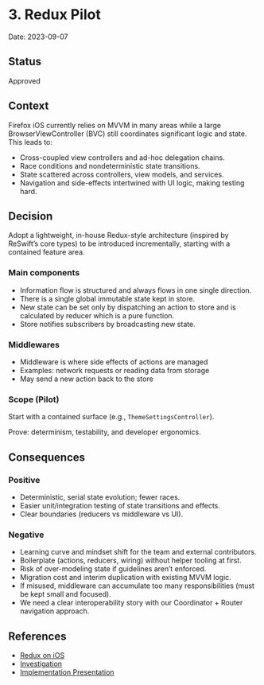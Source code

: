 # 3. Redux Pilot

Date: 2023-09-07

## Status

Approved

## Context

Firefox iOS currently relies on MVVM in many areas while a large BrowserViewController (BVC) still coordinates significant logic and state. This leads to:
- Cross-coupled view controllers and ad-hoc delegation chains.
- Race conditions and nondeterministic state transitions.
- State scattered across controllers, view models, and services.
- Navigation and side-effects intertwined with UI logic, making testing hard.

## Decision

Adopt a lightweight, in-house Redux-style architecture (inspired by ReSwift’s core types) to be introduced incrementally, starting with a contained feature area.

### Main components

- Information flow is structured and always flows in one single direction.
- There is a single global immutable state kept in store.
- New state can be set only by dispatching an action to store and is calculated by reducer which is a pure function.
- Store notifies subscribers by broadcasting new state.

### Middlewares

- Middleware is where side effects of actions are managed
- Examples: network requests or reading data from storage
- May send a new action back to the store

### Scope (Pilot)

Start with a contained surface (e.g., `ThemeSettingsController`).

Prove: determinism, testability, and developer ergonomics.

## Consequences

### Positive

- Deterministic, serial state evolution; fewer races.
- Easier unit/integration testing of state transitions and effects.
- Clear boundaries (reducers vs middleware vs UI).

### Negative

- Learning curve and mindset shift for the team and external contributors.
- Boilerplate (actions, reducers, wiring) without helper tooling at first.
- Risk of over-modeling state if guidelines aren’t enforced.
- Migration cost and interim duplication with existing MVVM logic.
- If misused, middleware can accumulate too many responsibilities (must be kept small and focused).
- We need a clear interoperability story with our Coordinator + Router navigation approach.

## References
- [Redux on iOS](https://docs.google.com/presentation/d/1_uEOyjK-Hr0schRf0oDOqMCCQ7_IjrXZg10vlrtepBU/edit?usp=sharing)
- [Investigation](https://docs.google.com/document/d/1dVzwrWktGYA6J_4eya3_bay6KQdED9ACiZ81ZfY679w/edit?usp=sharing)
- [Implementation Presentation](https://docs.google.com/presentation/d/1SYgu-1pqyRhdkto0ImNpCWvBKgf1ufDeijHKJ2toYoI/edit?usp=sharing)